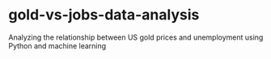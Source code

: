 # gold-vs-jobs-data-analysis
Analyzing the relationship between US gold prices and unemployment using Python and machine learning
